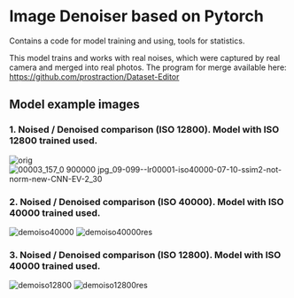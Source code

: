 # Image Denoiser based on Pytorch

Contains a code for model training and using, tools for statistics.

This model trains and works with real noises, which were captured by real camera and merged into real photos. The program for merge available here: https://github.com/prostraction/Dataset-Editor

## Model example images

### 1. Noised / Denoised comparison (ISO 12800). Model with ISO 12800 trained used.
![orig](https://github.com/prostraction/image-desoise/assets/47314760/47b329c9-031f-4df1-8a1b-4f7d21418857)
![00003_157_0 900000 jpg_09-099--lr00001-iso40000-07-10-ssim2-not-norm-new-CNN-EV-2_30](https://github.com/prostraction/image-desoise/assets/47314760/1e9765c3-7a3f-4e89-baad-2f813e12d394)

### 2. Noised / Denoised comparison (ISO 40000). Model with ISO 40000 trained used.
![demoiso40000](https://github.com/prostraction/image-desoise/assets/47314760/25e88dc2-8fa1-4b5e-95a4-9e5d8671ffdf)
![demoiso40000res](https://github.com/prostraction/image-desoise/assets/47314760/de7e8a59-51c5-4a0a-9ae1-9a4d7a258b06)

### 3. Noised / Denoised comparison (ISO 12800). Model with ISO 40000 trained used.
![demoiso12800](https://github.com/prostraction/image-desoise/assets/47314760/3bbbdc74-267c-4ff3-994b-1c70b620ddc1)
![demoiso12800res](https://github.com/prostraction/image-desoise/assets/47314760/11af6986-077d-40c1-93e1-b3ea85cfeed7)
